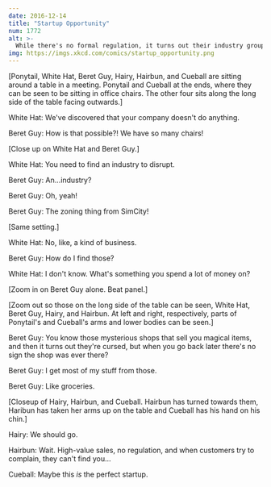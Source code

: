 ```yaml
---
date: 2016-12-14
title: "Startup Opportunity"
num: 1772
alt: >-
  While there's no formal regulation, it turns out their industry group is NOT one you want mad at you.
img: https://imgs.xkcd.com/comics/startup_opportunity.png
---
```

[Ponytail, White Hat, Beret Guy, Hairy, Hairbun, and Cueball are sitting around a table in a meeting. Ponytail and Cueball at the ends, where they can be seen to be sitting in office chairs. The other four sits along the long side of the table facing outwards.]

White Hat: We've discovered that your company doesn't do anything.

Beret Guy: How is that possible?! We have so many chairs!

[Close up on White Hat and Beret Guy.]

White Hat: You need to find an industry to disrupt.

Beret Guy: An...industry?

Beret Guy: Oh, yeah!

Beret Guy: The zoning thing from SimCity!

[Same setting.]

White Hat: No, like, a kind of business.

Beret Guy: How do I find those?

White Hat: I don't know. What's something you spend a lot of money on?

[Zoom in on Beret Guy alone. Beat panel.]

[Zoom out so those on the long side of the table can be seen, White Hat, Beret Guy, Hairy, and Hairbun. At left and right, respectively, parts of Ponytail's and Cueball's arms and lower bodies can be seen.]

Beret Guy: You know those mysterious shops that sell you magical items, and then it turns out they're cursed, but when you go back later there's no sign the shop was ever there?

Beret Guy: I get most of my stuff from those.

Beret Guy: Like groceries.

[Closeup of Hairy, Hairbun, and Cueball. Hairbun has turned towards them, Haribun has taken her arms up on the table and Cueball has his hand on his chin.]

Hairy: We should go.

Hairbun: Wait. High-value sales, no regulation, and when customers try to complain, they can't find you...

Cueball: Maybe this *is* the perfect startup.